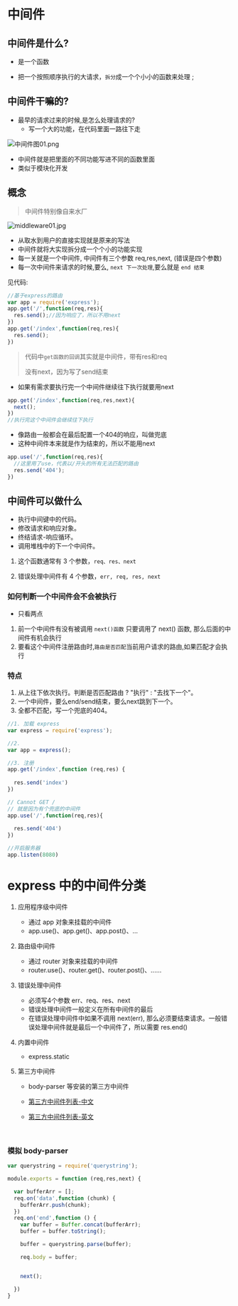 # 中间件

## 中间件是什么?

- 是一个函数


- 把一个按照顺序执行的大请求，`拆分`成一个个小小的函数来处理 ; 

## 中间件干嘛的?

- 最早的请求过来的时候,是怎么处理请求的?
  - 写一个大的功能，在代码里面一路往下走

<img :src="$withBase('/assets/node/中间件图01.png')" alt="中间件图01.png">


- 中间件就是把里面的不同功能写进不同的函数里面
- 类似于模块化开发

## 概念

> 中间件特别像自来水厂

<img :src="$withBase('/assets/node/middleware01.jpg')" alt="middleware01.jpg">


- 从取水到用户的直接实现就是原来的写法
- 中间件就将大实现拆分成一个个小的功能实现
- 每一关就是一个中间件, 中间件有三个参数 req,res,next,  (错误是四个参数)
- 每一次中间件来请求的时候,要么, `next 下一次处理`,要么就是 `end 结束`

见代码:

```js
//基于express的路由
var app = require('express');
app.get('/',function(req,res){
  res.send();//因为响应了，所以不用next
})
app.get('/index',function(req,res){
  res.send();
})
```

> 代码中`get函数的回调`其实就是中间件，带有res和req
>
> 没有next，因为写了send结束

- 如果有需求要执行完一个中间件继续往下执行就要用next

```js
app.get('/index',function(req,res,next){
  next();
})
//执行完这个中间件会继续往下执行
```

- 像路由一般都会在最后配置一个404的响应，叫做兜底
- 这种中间件本来就是作为结束的，所以不能用next

```js
app.use('/',function(req,res){
  //这里用了use，代表以/开头的所有无法匹配的路由
  res.send('404');
})
```

## 中间件可以做什么

- 执行中间键中的代码。
- 修改请求和响应对象。
- 终结请求-响应循环。
- 调用堆栈中的下一个中间件。

1. 这个函数通常有 3 个参数，`req、res、next`

2. 错误处理中间件有 4 个参数，`err, req, res, next`

### 如何判断一个中间件会不会被执行

- 只看两点

1. 前一个中间件有没有被调用 `next()函数`  只要调用了 next() 函数, 那么后面的中间件有机会执行
2. 要看这个中间件注册路由时,`路由是否匹配`当前用户请求的路由,如果匹配才会执行

### 特点

1. 从上往下依次执行。判断是否匹配路由 ? "执行" : "去找下一个"。
2. 一个中间件，要么end/send结束，要么next跳到下一个。
3. 全都不匹配，写一个兜底的404。

```js
//1. 加载 express
var express = require('express');

//2. 
var app = express();

//3. 注册
app.get('/index',function (req,res) {
  
  res.send('index')
})

// Cannot GET /
// 就是因为有个兜底的中间件
app.use('/',function(req,res){
  
  res.send('404')
})

//开启服务器
app.listen(8080)
```



# express 中的中间件分类

1. 应用程序级中间件

   - 通过 app 对象来挂载的中间件
   - app.use()、app.get()、app.post()、...

2. 路由级中间件

   - 通过 router 对象来挂载的中间件
   - router.use()、router.get()、router.post()、......

3. 错误处理中间件

   - 必须写4个参数 err、req、res、next
   - 错误处理中间件一般定义在所有中间件的最后
   - 在错误处理中间件中如果不调用 next(err), 那么必须要结束请求。一般错误处理中间件就是最后一个中间件了，所以需要 res.end()

4. 内置中间件

   - express.static

5. 第三方中间件

   - body-parser 等安装的第三方中间件

   - [第三方中间件列表-中文](http://www.expressjs.com.cn/resources/middleware.html)

   - [第三方中间件列表-英文](http://expressjs.com/en/resources/middleware.html)

     ​

### 模拟 body-parser

```js
var querystring = require('querystring');

module.exports = function (req,res,next) {

  var bufferArr = [];
  req.on('data',function (chunk) {
    bufferArr.push(chunk);
  })
  req.on('end',function () {
    var buffer = Buffer.concat(bufferArr);
    buffer = buffer.toString();

    buffer = querystring.parse(buffer);

    req.body = buffer;


    next();

  })
}
```



